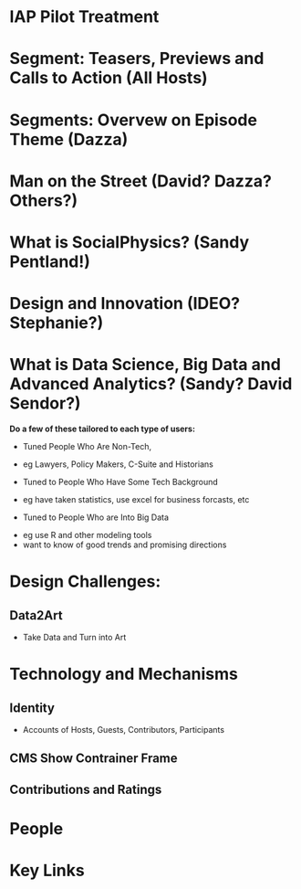 

# IAP Pilot Treatment

# Segment: Teasers, Previews and Calls to Action (All Hosts)

# Segments: Overvew on Episode Theme (Dazza)

# Man on the Street (David? Dazza?  Others?)

# What is SocialPhysics? (Sandy Pentland!) 

# Design and Innovation (IDEO?  Stephanie?) 

# What is Data Science, Big Data and Advanced Analytics? (Sandy? David Sendor?)

**Do a few of these tailored to each type of users:**

* Tuned People Who Are Non-Tech, 
 - eg Lawyers, Policy Makers, C-Suite and Historians

* Tuned to People Who Have Some Tech Background
 - eg have taken statistics, use excel for business forcasts, etc

* Tuned to People Who are Into Big Data
 - eg use R and other modeling tools
 - want to know of good trends and promising directions 


# Design Challenges:

## Data2Art

* Take Data and Turn into Art

# Technology and Mechanisms

## Identity

* Accounts of Hosts, Guests, Contributors, Participants

## CMS Show Contrainer Frame 

## Contributions and Ratings



# People



# Key Links
